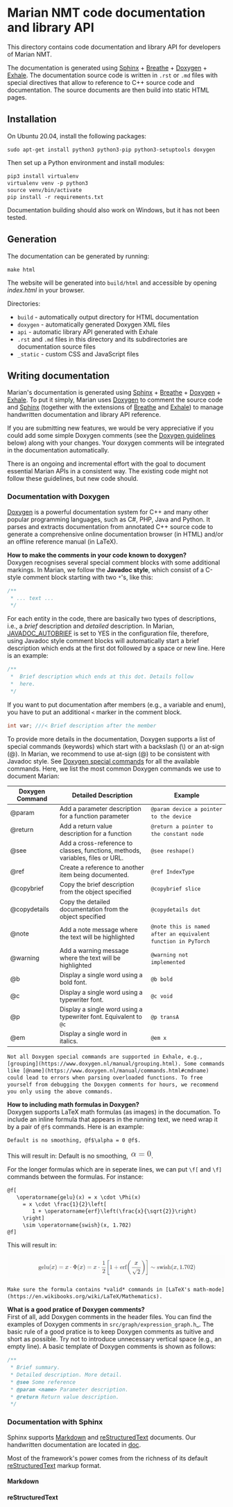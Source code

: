 # Marian NMT code documentation and library API

This directory contains code documentation and library API for developers of Marian NMT.

The documentation is generated using
[Sphinx](https://www.sphinx-doc.org/en/master/usage/quickstart.html) +
[Breathe](https://breathe.readthedocs.io/en/latest/directives.html) +
[Doxygen](http://www.doxygen.nl/manual/docblocks.html) +
[Exhale](https://exhale.readthedocs.io/en/latest/usage.html).
The documentation source code is written in `.rst` or `.md` files with special directives that allow
to reference to C++ source code and documentation. The source documents are then build into static
HTML pages.


## Installation

On Ubuntu 20.04, install the following packages:

    sudo apt-get install python3 python3-pip python3-setuptools doxygen

Then set up a Python environment and install modules:

    pip3 install virtualenv
    virtualenv venv -p python3
    source venv/bin/activate
    pip install -r requirements.txt

Documentation building should also work on Windows, but it has not been tested.


## Generation

The documentation can be generated by running:

    make html

The website will be generated into `build/html` and accessible by opening _index.html_ in your
browser.

Directories:

- `build` - automatically output directory for HTML documentation
- `doxygen` - automatically generated Doxygen XML files
- `api` - automatic library API generated with Exhale
- `.rst` and `.md` files in this directory and its subdirectories are documentation source files
- `_static` - custom CSS and JavaScript files


## Writing documentation

Marian's documentation is generated using
[Sphinx](https://www.sphinx-doc.org/en/master/usage/quickstart.html) +
[Breathe](https://breathe.readthedocs.io/en/latest/directives.html) +
[Doxygen](http://www.doxygen.nl/manual/docblocks.html) +
[Exhale](https://exhale.readthedocs.io/en/latest/usage.html).
To put it simply, Marian uses [Doxygen](http://www.doxygen.nl/manual/docblocks.html)
to comment the source code and [Sphinx](https://www.sphinx-doc.org/en/master/usage/quickstart.html)
(together with the extensions of [Breathe](https://breathe.readthedocs.io/en/latest/directives.html) and [Exhale](https://exhale.readthedocs.io/en/latest/usage.html))
to manage handwritten documentation and library API reference.

If you are submitting new features, we would be very appreciative if you could add some simple Doxygen comments (see the [Doxygen guidelines](#documentation-with-doxygen) below) along with your changes.
Your doxygen comments will be integrated in the documentation automatically.

There is an ongoing and incremental effort with the goal to document essential Marian APIs in a consistent way. 
The existing code might not follow these guidelines, but new code should.

<!-- We could write simple guidelines on how to document the code so that it works best with the framework we use.
This could include:

A short description of how Doxygen comments work, e.g. the first sentence is a @brief, what to document and what not.
A list of most common Doxygen keywords in versions that we use.
Good practices, e.g. how to format the comment to save the vertical space.
A short description of how Sphinx/Breathe and the RST format work + most common keywords.
A mention in CONTRIBUTE.md -->


### Documentation with Doxygen

[Doxygen](https://www.doxygen.nl/index.html) is a powerful documentation system for C++ and many other popular programming languages, such as C#, PHP, Java and Python. 
It parses and extracts documentation from annotated C++ source code to generate a comprehensive online documentation browser (in HTML) and/or an offline reference manual (in LaTeX).

**How to make the comments in your code known to doxygen?**  
Doxygen recognises several special comment blocks with some additional markings. 
In Marian, we follow the **Javadoc style**, which consist of a C-style comment block starting with two `*`'s, like this:
```cpp
/**
 * ... text ...
 */
```
For each entity in the code, there are basically two types of descriptions, i.e., a _brief_ description and _detailed_ description.
In Marian, [JAVADOC_AUTOBRIEF](https://www.doxygen.nl/manual/config.html#cfg_javadoc_autobrief) is set to YES in the configuration file, therefore, using Javadoc style comment blocks will automatically start a brief description which ends at the first dot followed by a space or new line. Here is an example:
```cpp
/** 
 *  Brief description which ends at this dot. Details follow
 *  here.
 */
```
If you want to put documentation after members (e.g., a variable and enum), you have to put an additional `<` marker in the comment block. 
```cpp
int var; ///< Brief description after the member
```
To provide more details in the documentation, Doxygen supports a list of special commands (keywords) which start with a backslash (\\) or an at-sign (@).
In Marian, we recommend to use at-sign (@) to be consistent with Javadoc style.
See [Doxygen special commands](https://www.doxygen.nl/manual/commands.html) for all the available commands.
Here, we list the most common Doxygen commands we use to document Marian:

Doxygen Command | Detailed Description | Example 
--- | --- | --- 
@param | Add a parameter description for a function parameter | `@param device a pointer to the device` | 
@return | Add a return value description for a function | `@return a pointer to the constant node` |
@see | Add a cross-reference to classes, functions, methods, variables, files or URL. | `@see reshape()` |
@ref | Create a reference to another item being documented. | `@ref IndexType` |
@copybrief | Copy the brief description from the object specified | `@copybrief slice` |
@copydetails | Copy the detailed documentation from the object specified | `@copydetails dot` |
@note | Add a note message where the text will be highlighted | `@note this is named after an equivalent function in PyTorch` |
@warning | Add a warning message where the text will be highlighted | `@warning not implemented` |
@b | Display a single word using a bold font. | `@b bold` | 
@c | Display a single word using a typewriter font. | `@c void` |
@p | Display a single word using a typewriter font. Equivalent to `@c` | `@p transA` |
@em | Display a single word in italics.| `@em x` |

```{note}
Not all Doxygen special commands are supported in Exhale, e.g., [grouping](https://www.doxygen.nl/manual/grouping.html). Some commands like [@name](https://www.doxygen.nl/manual/commands.html#cmdname) could lead to errors when parsing overloaded functions. To free yourself from debugging the Doxygen comments for hours, we recommend you only using the above commands.
```

**How to including math formulas in Doxygen?**  
Doxygen supports LaTeX math formulas (as images) in the documation.
To include an inline formula that appears in the running text, we need wrap it by a pair of `@f$` commands. Here is an example:
```none
Default is no smoothing, @f$\alpha = 0 @f$.  
```
This will result in:
Default is no smoothing, ![formula1](images/formula1.png "Example of formula 1").

For the longer formulas which are in seperate lines, we can put `\f[` and `\f]` commands between the formulas. For instance:
```none
@f[
   \operatorname{gelu}(x) = x \cdot \Phi(x)
     = x \cdot \frac{1}{2}\left[
        1 + \operatorname{erf}\left(\frac{x}{\sqrt{2}}\right)
     \right]
     \sim \operatorname{swish}(x, 1.702)
@f]
```
This will result in:

![formula2](images/gelu_formula.png "Example of formula 2")
```{note}
Make sure the formula contains *valid* commands in [LaTeX's math-mode](https://en.wikibooks.org/wiki/LaTeX/Mathematics).
```

**What is a good pratice of Doxygen comments?**  
First of all, add Doxygen comments in the header files. You can find the
examples of Doxygen comments in `src/graph/expression_graph.h`_. The
basic rule of a good pratice is to keep Doxygen comments as tuitive and
short as possible. Try not to introduce unnecessary vertical space
(e.g., an empty line). A basic template of Doxygen comments is shown as
follows:

```cpp
/**
 * Brief summary.
 * Detailed description. More detail.
 * @see Some reference
 * @param <name> Parameter description.
 * @return Return value description.
 */
```

### Documentation with Sphinx
Sphinx supports [Markdown](https://www.sphinx-doc.org/en/master/usage/markdown.html)
and [reStructuredText](https://www.sphinx-doc.org/en/master/usage/restructuredtext/index.html) documents.
Our handwritten documentation are located in [doc](https://github.com/marian-nmt/marian-dev/tree/master/doc).

Most of the framework's power comes from the richness of its default [reStructuredText](https://www.sphinx-doc.org/en/master/usage/restructuredtext/index.html) markup format.

#### Markdown

#### reStructuredText

